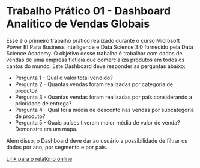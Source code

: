 # Trabalho Prático 01 - Dashboard Analítico de Vendas Globais
Esse é o primeiro trabalho prático realizado durante o curso Microsoft Power BI Para Business Intelligence e Data Science 3.0 fornecido pela Data Science Academy. O objetivo desse trabalho é  trabalhar com  dados de vendas de uma empresa fictícia que comercializa produtos em todos os cantos do  mundo. Este Dashboard deve responder as perguntas abaixo:
  - Pergunta 1 - Qual o valor total vendido?
  - Pergunta 2 - Quantas vendas foram realizadas por categoria de produto?
  - Pergunta 3 - Quantas vendas foram realizadas por país considerando a prioridade de entrega?
  - Pergunta 4 - Qual foi a média de desconto nas vendas por subcategoria de produto?
  - Pergunta 5 - Quais países tiveram maior média de valor de venda? Demonstre em um mapa.

Além disso, o Dashboard deve dar ao usuário a possibilidade de filtrar os dados por ano, por segmento e por país.

[Link para o relatório online](https://app.powerbi.com/view?r=eyJrIjoiMWI3OWI0ODQtZDdkNS00MWFkLWFmY2EtZTFjMDdkNTc2Yzc4IiwidCI6ImQ2ODUwYTdhLTI4MmItNGUyNC1hMDBjLWI5OTM4MGVjMGJkMSJ9)


